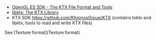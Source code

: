- [OpenGL ES SDK - The KTX File Format and Tools](https://www.khronos.org/opengles/sdk/tools/KTX/)
- [libktx: The KTX Library](https://www.khronos.org/opengles/sdk/tools/KTX/doc/libktx/)
- KTX SDK https://github.com/KhronosGroup/KTX (contains toktx and libktx, tools to read and write KTX files)

See [Texture format](Texture format)